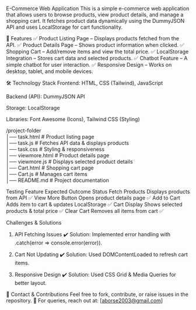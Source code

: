 E-Commerce Web Application
This is a simple e-commerce web application that allows users to browse products, view product details, and manage a shopping cart. It fetches product data dynamically using the DummyJSON API and uses LocalStorage for cart functionality.

📌 Features
✅ Product Listing Page – Displays products fetched from the API.
✅ Product Details Page – Shows product information when clicked.
✅ Shopping Cart – Add/remove items and view the total price.
✅ LocalStorage Integration – Stores cart data and selected products.
✅ Chatbot Feature – A simple chatbot for user interaction.
✅ Responsive Design – Works on desktop, tablet, and mobile devices.

🛠️ Technology Stack
Frontend: HTML, CSS (Tailwind), JavaScript

Backend (API): DummyJSON API

Storage: LocalStorage

Libraries: Font Awesome (Icons), Tailwind CSS (Styling)

/project-folder  
│── task.html         # Product listing page  
│── task.js           # Fetches API data & displays products  
│── task.css          # Styling & responsiveness  
│── viewmore.html     # Product details page  
│── viewmore.js       # Displays selected product details  
│── Cart.html         # Shopping cart page  
│── Cart.js           # Manages cart items  
│── README.md         # Project documentation  

Testing
Feature	Expected Outcome	Status
Fetch Products	Displays products from API	✅
View More Button	Opens product details page	✅
Add to Cart	Adds item to cart & updates LocalStorage	✅
Cart Display	Shows selected products & total price	✅
Clear Cart	Removes all items from cart	✅

Challenges & Solutions
1. API Fetching Issues
✔️ Solution: Implemented error handling with .catch(error => console.error(error)).

2. Cart Not Updating
✔️ Solution: Used DOMContentLoaded to refresh cart items.

3. Responsive Design
✔️ Solution: Used CSS Grid & Media Queries for better layout.

📩 Contact & Contributions
Feel free to fork, contribute, or raise issues in the repository. 🚀
For queries, reach out at: [aborse2003@gmail.com]

